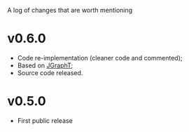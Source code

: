 A log of changes that are worth mentioning

# v0.6.0
- Code re-implementation (cleaner code and commented);
- Based on [JGraphT](http://jgrapht.org/);
- Source code released.

# v0.5.0
- First public release